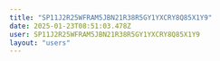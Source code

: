 ```yaml
---
title: "SP11J2R25WFRAM5JBN21R38R5GY1YXCRY8Q85X1Y9"
date: 2025-01-23T08:51:03.478Z
user: SP11J2R25WFRAM5JBN21R38R5GY1YXCRY8Q85X1Y9
layout: "users"
---
```

    